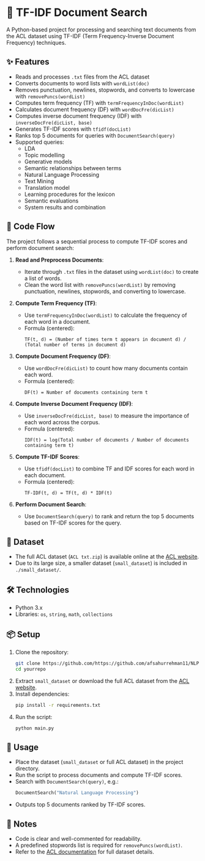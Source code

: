 # 📜 TF-IDF Document Search

A Python-based project for processing and searching text documents from the ACL dataset using TF-IDF (Term Frequency-Inverse Document Frequency) techniques.

## ✨ Features
- Reads and processes `.txt` files from the ACL dataset
- Converts documents to word lists with `wordList(doc)`
- Removes punctuation, newlines, stopwords, and converts to lowercase with `removePuncs(wordList)`
- Computes term frequency (TF) with `termFrequencyInDoc(wordList)`
- Calculates document frequency (DF) with `wordDocFre(dicList)`
- Computes inverse document frequency (IDF) with `inverseDocFre(dicList, base)`
- Generates TF-IDF scores with `tfidf(docList)`
- Ranks top 5 documents for queries with `DocumentSearch(query)`
- Supported queries:
  - LDA
  - Topic modelling
  - Generative models
  - Semantic relationships between terms
  - Natural Language Processing
  - Text Mining
  - Translation model
  - Learning procedures for the lexicon
  - Semantic evaluations
  - System results and combination

## 🧮 Code Flow

The project follows a sequential process to compute TF-IDF scores and perform document search:

1. **Read and Preprocess Documents**:
   - Iterate through `.txt` files in the dataset using `wordList(doc)` to create a list of words.
   - Clean the word list with `removePuncs(wordList)` by removing punctuation, newlines, stopwords, and converting to lowercase.

2. **Compute Term Frequency (TF)**:
   - Use `termFrequencyInDoc(wordList)` to calculate the frequency of each word in a document.
   - Formula (centered):
     ```
     TF(t, d) = (Number of times term t appears in document d) / (Total number of terms in document d)
     ```

3. **Compute Document Frequency (DF)**:
   - Use `wordDocFre(dicList)` to count how many documents contain each word.
   - Formula (centered):
     ```
     DF(t) = Number of documents containing term t
     ```

4. **Compute Inverse Document Frequency (IDF)**:
   - Use `inverseDocFre(dicList, base)` to measure the importance of each word across the corpus.
   - Formula (centered):
     ```
     IDF(t) = log(Total number of documents / Number of documents containing term t)
     ```

5. **Compute TF-IDF Scores**:
   - Use `tfidf(docList)` to combine TF and IDF scores for each word in each document.
   - Formula (centered):
     ```
     TF-IDF(t, d) = TF(t, d) * IDF(t)
     ```

6. **Perform Document Search**:
   - Use `DocumentSearch(query)` to rank and return the top 5 documents based on TF-IDF scores for the query.

## 📂 Dataset
- The full ACL dataset (`ACL txt.zip`) is available online at the [ACL website](https://www.aclweb.org/).
- Due to its large size, a smaller dataset (`small_dataset`) is included in `./small_dataset/`.

## 🛠️ Technologies
- Python 3.x
- Libraries: `os`, `string`, `math`, `collections`

## 📦 Setup
1. Clone the repository:
   ```bash
   git clone https://github.com/https://github.com/afsahurrehman11/NLP-TF-IDF-Search-Pipeline.git
   cd yourrepo
   ```
2. Extract `small_dataset` or download the full ACL dataset from the [ACL website](https://www.aclweb.org/).
3. Install dependencies:
   ```bash
   pip install -r requirements.txt
   ```
4. Run the script:
   ```bash
   python main.py
   ```

## 📄 Usage
- Place the dataset (`small_dataset` or full ACL dataset) in the project directory.
- Run the script to process documents and compute TF-IDF scores.
- Search with `DocumentSearch(query)`, e.g.:
  ```python
  DocumentSearch("Natural Language Processing")
  ```
- Outputs top 5 documents ranked by TF-IDF scores.

## 📝 Notes
- Code is clear and well-commented for readability.
- A predefined stopwords list is required for `removePuncs(wordList)`.
- Refer to the [ACL documentation](https://www.aclweb.org/) for full dataset details.
